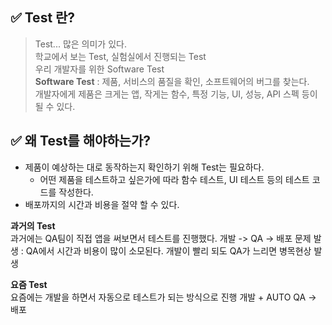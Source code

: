 ## ✅ Test 란?

> Test... 많은 의미가 있다.  
> 학교에서 보는 Test, 실험실에서 진행되는 Test  
> 우리 개발자를 위한 Software Test  
> **Software Test** : 제품, 서비스의 품질을 확인, 소프트웨어의 버그를 찾는다.  
> 개발자에게 제품은 크게는 앱, 작게는 함수, 특정 기능, UI, 성능, API 스펙 등이 될 수 있다.

## ✅ 왜 Test를 해야하는가?

- 제품이 예상하는 대로 동작하는지 확인하기 위해 Test는 필요하다.
  - 어떤 제품을 테스트하고 싶은가에 따라 함수 테스트, UI 테스트 등의 테스트 코드를 작성한다.
- 배포까지의 시간과 비용을 절약 할 수 있다.

**과거의 Test**  
과거에는 QA팀이 직접 앱을 써보면서 테스트를 진행했다.
개발 -> QA -> 배포
문제 발생 : QA에서 시간과 비용이 많이 소모된다. 개발이 빨리 되도 QA가 느리면 병목현상 발생

**요즘 Test**  
요즘에는 개발을 하면서 자동으로 테스트가 되는 방식으로 진행
개발 + AUTO QA -> 배포

